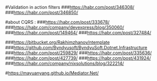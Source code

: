 #Validation in action filters 
###https://habr.com/post/346308/ 
###https://habr.com/post/346850/

#about CQRS :
###https://habr.com/post/333678/
###https://habr.com/company/devexpress/blog/350060/
###https://habr.com/post/149464/
###https://habr.com/post/327484/

###https://bitbucket.org/Rakhimzhanov/ntemplate
###https://github.com/Byndyusoft/ByndyuSoft.Dotnet.Infrastructure
###https://habr.com/post/259829/
###https://habr.com/post/335636/
###https://habr.com/post/427739/
###https://habr.com/post/431924/
###https://habr.com/company/nixsolutions/blog/322214/

#https://mayuanyang.github.io/Mediator.Net/